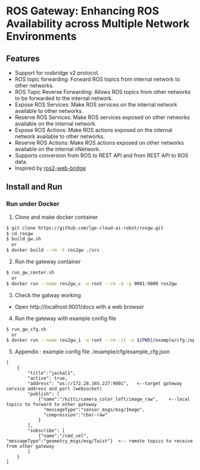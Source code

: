 # ROS Gateway: Enhancing ROS Availability across Multiple Network Environments

## Features

  * Support for rosbridge v2 protocol.
  * ROS topic forwarding: Forward ROS topics from internal network to other networks.
  * ROS Topic Reverse Forwarding: Allows ROS topics from other networks to be forwarded to the internal network.
  * Expose ROS Services: Make ROS services on the internal network available to other networks.
  * Reserve ROS Services: Make ROS services exposed on other networks available on the internal network.
  * Expose ROS Actions: Make ROS actions exposed on the internal network available to other networks.
  * Reserve ROS Actions: Make ROS actions exposed on other networks available on the internal nNetwork.
  * Supports conversion from ROS to REST API and from REST API to ROS data.
  * Inspired by [ros2-web-bridge](https://github.com/RobotWebTools/ros2-web-bridge)
  
## Install and Run

### Run under Docker

1. Clone and make docker container
  ```bash
  $ git clone https://github.com/lge-cloud-ai-robot/rosgw.git
  $ cd rosgw
  $ build_gw.sh 
    or
  $ docker build --rm -t ros2gw ./src
  ```
2. Run the gateway container
  ```bash
  $ run_gw_center.sh
    or 
  $ docker run --name ros2gw_c -u root --rm -d -p 9001:9000 ros2gw
  ```
3. Check the gatway working

- Open http://localhost:9001/docs with a web browser

4. Run the gateway with example config file
  ```bash
  $ run_gw_cfg.sh
    or
  $ docker run --name ros2gw_1 -u root --rm -it -v ${PWD}/example/cfg:/opt/gateway/cfg ros2gw file:=/opt/gateway/cfg/example_cfg.json
  ```


5. Appendix : example config file ./example/cfg/example_cfg.json
  ```
  [
      {
          "title":"jackal1",
          "active": true,
          "address": "ws://172.28.165.227:9001",   <--target gateway service address and port (websocket)
          "publish": [     
              {"name":"/kitti/camera_color_left/image_raw",    <--local topics to forward to other gateway
                "messageType":"sensor_msgs/msg/Image",
                "compression":"cbor-raw"
              }
          ],
          "subscribe": [
              {"name":"/cmd_vel", "messageType":"geometry_msgs/msg/Twist"}  <-- remote topics to receive from other gateway
          ]
      }
  ]
  ``` 
